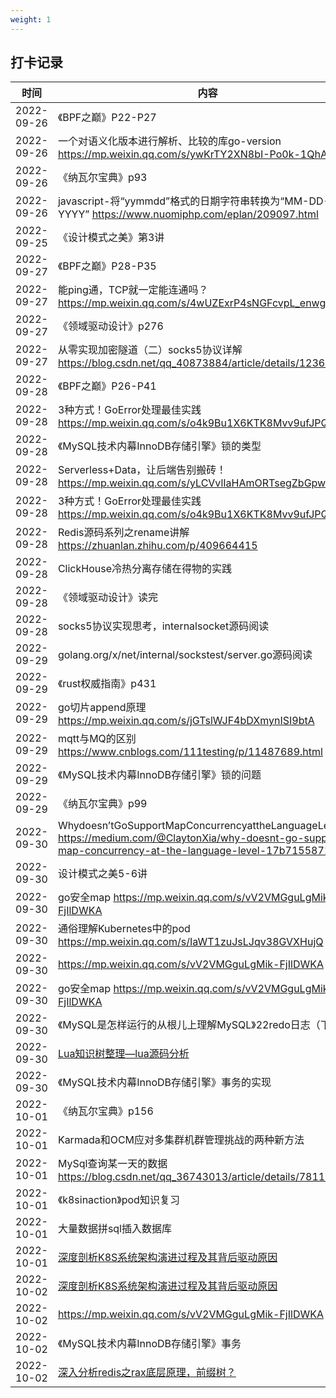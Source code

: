 ```yaml
---
weight: 1
---
```


## 打卡记录

| 时间  |  内容  |
| ---- | ---- |
| 2022-09-26 |《BPF之巅》P22-P27|
| 2022-09-26 |一个对语义化版本进行解析、比较的库go-version https://mp.weixin.qq.com/s/ywKrTY2XN8bI-Po0k-1QhA|
| 2022-09-26 |《纳瓦尔宝典》p93|
| 2022-09-26 |javascript-将“yymmdd”格式的日期字符串转换为“MM-DD-YYYY” https://www.nuomiphp.com/eplan/209097.html|
| 2022-09-25 |《设计模式之美》第3讲|
| 2022-09-27 |《BPF之巅》P28-P35|
| 2022-09-27 |能ping通，TCP就一定能连通吗？ https://mp.weixin.qq.com/s/4wUZExrP4sNGFcvpL_enwg|
| 2022-09-27 |《领域驱动设计》p276|
| 2022-09-27 |从零实现加密隧道（二）socks5协议详解 https://blog.csdn.net/qq_40873884/article/details/123636767|
| 2022-09-28 |《BPF之巅》P26-P41|
| 2022-09-28 |3种方式！GoError处理最佳实践 https://mp.weixin.qq.com/s/o4k9Bu1X6KTK8Mvv9ufJPQ|
| 2022-09-28 |《MySQL技术内幕InnoDB存储引擎》锁的类型|
| 2022-09-28 |Serverless+Data，让后端告别搬砖！ https://mp.weixin.qq.com/s/yLCVvlIaHAmORTsegZbGpw|
| 2022-09-28 |3种方式！GoError处理最佳实践 https://mp.weixin.qq.com/s/o4k9Bu1X6KTK8Mvv9ufJPQ|
| 2022-09-28 |Redis源码系列之rename讲解 https://zhuanlan.zhihu.com/p/409664415|
| 2022-09-28 |ClickHouse冷热分离存储在得物的实践|
| 2022-09-28 |《领域驱动设计》读完|
| 2022-09-28 |socks5协议实现思考，internalsocket源码阅读|
| 2022-09-29 |golang.org/x/net/internal/sockstest/server.go源码阅读|
| 2022-09-29 |《rust权威指南》p431|
| 2022-09-29 |go切片append原理 https://mp.weixin.qq.com/s/jGTslWJF4bDXmynISI9btA|
| 2022-09-29 |mqtt与MQ的区别 https://www.cnblogs.com/111testing/p/11487689.html|
| 2022-09-29 |《MySQL技术内幕InnoDB存储引擎》锁的问题|
| 2022-09-29 |《纳瓦尔宝典》p99|
| 2022-09-30 |Whydoesn’tGoSupportMapConcurrencyattheLanguageLevel? https://medium.com/@ClaytonXia/why-doesnt-go-support-map-concurrency-at-the-language-level-17b715587163|
| 2022-09-30 |设计模式之美5-6讲|
| 2022-09-30 |go安全map https://mp.weixin.qq.com/s/vV2VMGguLgMik-FjIlDWKA|
| 2022-09-30 |通俗理解Kubernetes中的pod https://mp.weixin.qq.com/s/IaWT1zuJsLJqv38GVXHujQ|
| 2022-09-30 |https://mp.weixin.qq.com/s/vV2VMGguLgMik-FjIlDWKA|
| 2022-09-30 |go安全map https://mp.weixin.qq.com/s/vV2VMGguLgMik-FjIlDWKA|
| 2022-09-30 |《MySQL是怎样运行的从根儿上理解MySQL》22redo日志（下）|
| 2022-09-30 |[Lua知识树整理—lua源码分析]( https://www.cnblogs.com/moran-amos/p/14408624.html)|
| 2022-09-30 |《MySQL技术内幕InnoDB存储引擎》事务的实现|
| 2022-10-01 |《纳瓦尔宝典》p156|
| 2022-10-01 |Karmada和OCM应对多集群机群管理挑战的两种新方法|
| 2022-10-01 |MySql查询某一天的数据 https://blog.csdn.net/qq_36743013/article/details/78115873|
| 2022-10-01 |《k8sinaction》pod知识复习|
| 2022-10-01 |大量数据拼sql插入数据库|
| 2022-10-01 |[深度剖析K8S系统架构演进过程及其背后驱动原因]( https://www.sohu.com/a/237218130_758221)|
| 2022-10-02 |[深度剖析K8S系统架构演进过程及其背后驱动原因]( https://www.sohu.com/a/237218130_758221)|
| 2022-10-02 |https://mp.weixin.qq.com/s/vV2VMGguLgMik-FjIlDWKA|
| 2022-10-02 |《MySQL技术内幕InnoDB存储引擎》事务|
| 2022-10-02 |[深入分析redis之rax底层原理，前缀树？]( https://blog.csdn.net/ldw201510803006/article/details/122445595)|
